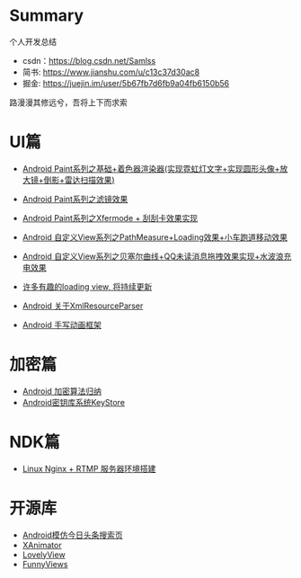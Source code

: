 # Summary
个人开发总结
- csdn：https://blog.csdn.net/Samlss
- 简书: https://www.jianshu.com/u/c13c37d30ac8
- 掘金: https://juejin.im/user/5b67fb7d6fb9a04fb6150b56

路漫漫其修远兮，吾将上下而求索

# UI篇
* [Android Paint系列之基础+着色器渲染器(实现霓虹灯文字+实现圆形头像+放大镜+倒影+雷达扫描效果)](https://blog.csdn.net/samlss/article/details/80807110)
* [Android Paint系列之滤镜效果](https://blog.csdn.net/samlss/article/details/80781575)
* [Android Paint系列之Xfermode + 刮刮卡效果实现](https://blog.csdn.net/samlss/article/details/80798023)
* [Android 自定义View系列之PathMeasure+Loading效果+小车跑道移动效果](https://blog.csdn.net/samlss/article/details/80860580)
* [Android 自定义View系列之贝塞尔曲线+QQ未读消息拖拽效果实现+水波浪充电效果](https://blog.csdn.net/samlss/article/details/80840199)
* [许多有趣的loading view, 将持续更新](https://blog.csdn.net/samlss/article/details/81189576)

* [Android 关于XmlResourceParser](https://blog.csdn.net/samlss/article/details/81332395)
* [Android 手写动画框架](https://blog.csdn.net/Samlss/article/details/81393541)

# 加密篇
* [Android 加密算法归纳](https://blog.csdn.net/samlss/article/details/80781678)
* [Android密钥库系统KeyStore](https://blog.csdn.net/samlss/article/details/80781640)

# NDK篇
* [Linux Nginx + RTMP 服务器环境搭建](https://blog.csdn.net/Samlss/article/details/82842120)

# 开源库
* [Android模仿今日头条搜索页](https://github.com/samlss/SearchPage)
* [XAnimator](https://github.com/samlss/XAnimator)
* [LovelyView](https://github.com/samlss/LovelyView)
* [FunnyViews](https://github.com/samlss/FunnyViews)

